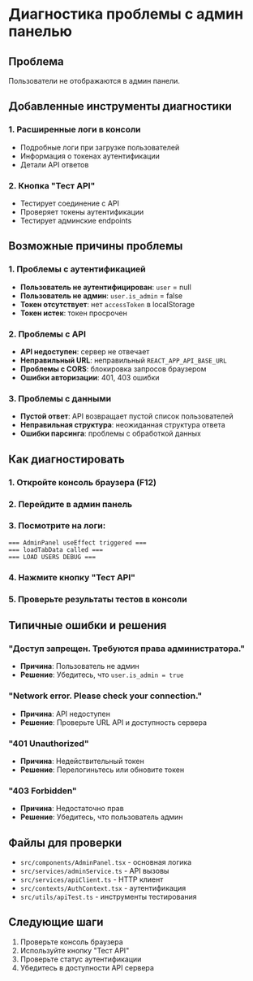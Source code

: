 # Диагностика проблемы с админ панелью

## Проблема
Пользователи не отображаются в админ панели.

## Добавленные инструменты диагностики

### 1. Расширенные логи в консоли
- Подробные логи при загрузке пользователей
- Информация о токенах аутентификации
- Детали API ответов

### 2. Кнопка "Тест API"
- Тестирует соединение с API
- Проверяет токены аутентификации
- Тестирует админские endpoints

## Возможные причины проблемы

### 1. Проблемы с аутентификацией
- **Пользователь не аутентифицирован**: `user` = null
- **Пользователь не админ**: `user.is_admin` = false
- **Токен отсутствует**: нет `accessToken` в localStorage
- **Токен истек**: токен просрочен

### 2. Проблемы с API
- **API недоступен**: сервер не отвечает
- **Неправильный URL**: неправильный `REACT_APP_API_BASE_URL`
- **Проблемы с CORS**: блокировка запросов браузером
- **Ошибки авторизации**: 401, 403 ошибки

### 3. Проблемы с данными
- **Пустой ответ**: API возвращает пустой список пользователей
- **Неправильная структура**: неожиданная структура ответа
- **Ошибки парсинга**: проблемы с обработкой данных

## Как диагностировать

### 1. Откройте консоль браузера (F12)
### 2. Перейдите в админ панель
### 3. Посмотрите на логи:
```
=== AdminPanel useEffect triggered ===
=== loadTabData called ===
=== LOAD USERS DEBUG ===
```

### 4. Нажмите кнопку "Тест API"
### 5. Проверьте результаты тестов в консоли

## Типичные ошибки и решения

### "Доступ запрещен. Требуются права администратора."
- **Причина**: Пользователь не админ
- **Решение**: Убедитесь, что `user.is_admin = true`

### "Network error. Please check your connection."
- **Причина**: API недоступен
- **Решение**: Проверьте URL API и доступность сервера

### "401 Unauthorized"
- **Причина**: Недействительный токен
- **Решение**: Перелогиньтесь или обновите токен

### "403 Forbidden"
- **Причина**: Недостаточно прав
- **Решение**: Убедитесь, что пользователь админ

## Файлы для проверки
- `src/components/AdminPanel.tsx` - основная логика
- `src/services/adminService.ts` - API вызовы
- `src/services/apiClient.ts` - HTTP клиент
- `src/contexts/AuthContext.tsx` - аутентификация
- `src/utils/apiTest.ts` - инструменты тестирования

## Следующие шаги
1. Проверьте консоль браузера
2. Используйте кнопку "Тест API"
3. Проверьте статус аутентификации
4. Убедитесь в доступности API сервера
